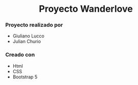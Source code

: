 <h1 align="center">Proyecto Wanderlove</h1>

### Proyecto realizado por

- Giuliano Lucco
- Julian Churio


### Creado con

- Html
- CSS
- Bootstrap 5
